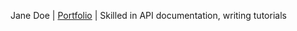 Jane Doe | [Portfolio](https://janedoe.example.com) | Skilled in API documentation, writing tutorials